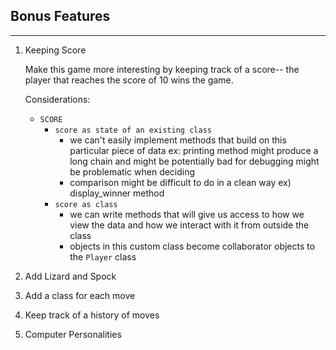 ## Bonus Features
---
1. Keeping Score 

   Make this game more interesting by keeping track of a score-- the player
   that reaches the score of 10 wins the game. 

   Considerations:
   - `SCORE` 
      - `score as state of an existing class`
        - we can't easily implement methods that build on this particular piece of data 
          ex: printing method might produce a long chain and might be potentially bad for debugging 
              might be problematic when deciding 
        - comparison might be difficult to do in a clean way ex) display_winner method 
      - `score as class`
        - we can write methods that will give us access to how we view the data and how we interact with it from outside the class 
        - objects in this custom class become collaborator objects to the `Player` class 

2. Add Lizard and Spock 
3. Add a class for each move 
4. Keep track of a history of moves
5. Computer Personalities
